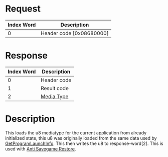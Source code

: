 # Request

| Index Word | Description                |
|------------|----------------------------|
| 0          | Header code \[0x08680000\] |

# Response

| Index Word | Description                                            |
|------------|--------------------------------------------------------|
| 0          | Header code                                            |
| 1          | Result code                                            |
| 2          | [Media Type](Filesystem_services#MediaType "wikilink") |

# Description

This loads the u8 mediatype for the current application from already
initialized state, this u8 was originally loaded from the same data used
by [GetProgramLaunchInfo](FS:GetProgramLaunchInfo "wikilink"). This then
writes the u8 to response-word\[2\]. This is used with [Anti Savegame
Restore](Anti_Savegame_Restore "wikilink").